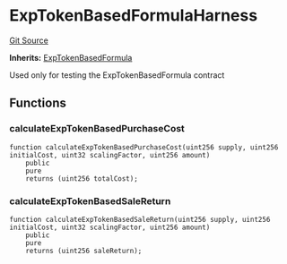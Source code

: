 # ExpTokenBasedFormulaHarness
[Git Source](https://github.com/dustinstacy/boncurs/blob/415e7d62135e63eb569b341e480848bbb293bfa1/test/harnesses/ExpTokenBasedFormulaHarness.sol)

**Inherits:**
[ExpTokenBasedFormula](/contracts/exponential/ExpTokenBasedFormula.sol/abstract.ExpTokenBasedFormula.md)

Used only for testing the ExpTokenBasedFormula contract


## Functions
### calculateExpTokenBasedPurchaseCost


```solidity
function calculateExpTokenBasedPurchaseCost(uint256 supply, uint256 initialCost, uint32 scalingFactor, uint256 amount)
    public
    pure
    returns (uint256 totalCost);
```

### calculateExpTokenBasedSaleReturn


```solidity
function calculateExpTokenBasedSaleReturn(uint256 supply, uint256 initialCost, uint32 scalingFactor, uint256 amount)
    public
    pure
    returns (uint256 saleReturn);
```

